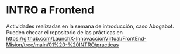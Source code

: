# INTRO a Frontend
Actividades realizadas en la semana de introducción, caso Abogabot.
Pueden checar el repositorio de las prácticas en https://github.com/LaunchX-InnovaccionVirtual/FrontEnd-Mision/tree/main/01%20-%20INTRO/practicas
